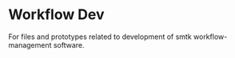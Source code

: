 # Workflow Dev

For files and prototypes related to development of
smtk workflow-management software.

